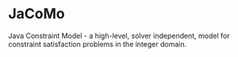 # JaCoMo
Java Constraint Model - a high-level, solver independent, model for constraint satisfaction
problems in the integer domain.

